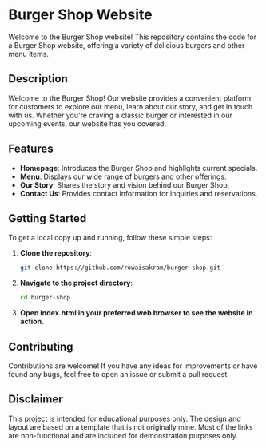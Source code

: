 # Burger Shop Website

Welcome to the Burger Shop website! This repository contains the code for a Burger Shop website, offering a variety of delicious burgers and other menu items.

## Description

Welcome to the Burger Shop! Our website provides a convenient platform for customers to explore our menu, learn about our story, and get in touch with us. Whether you're craving a classic burger or interested in our upcoming events, our website has you covered.

## Features

- **Homepage**: Introduces the Burger Shop and highlights current specials.
- **Menu**: Displays our wide range of burgers and other offerings.
- **Our Story**: Shares the story and vision behind our Burger Shop.
- **Contact Us**: Provides contact information for inquiries and reservations.

## Getting Started

To get a local copy up and running, follow these simple steps:

1. **Clone the repository**:
   ```sh
   git clone https://github.com/rowaisakram/burger-shop.git
2. **Navigate to the project directory**:
   ```sh
   cd burger-shop
3. **Open index.html in your preferred web browser to see the website in action.**

## Contributing
Contributions are welcome! If you have any ideas for improvements or have found any bugs, feel free to open an issue or submit a pull request.

## Disclaimer
This project is intended for educational purposes only. The design and layout are based on a template that is not originally mine. Most of the links are non-functional and are included for demonstration purposes only.

